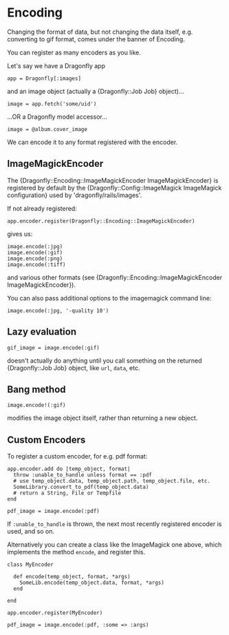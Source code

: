 Encoding
========

Changing the format of data, but not changing the data itself,
e.g. converting to gif format, comes under the banner of Encoding.

You can register as many encoders as you like.

Let's say we have a Dragonfly app

    app = Dragonfly[:images]

and an image object (actually a {Dragonfly::Job Job} object)...

    image = app.fetch('some/uid')

...OR a Dragonfly model accessor...

    image = @album.cover_image

We can encode it to any format registered with the encoder.

ImageMagickEncoder
------------------
The {Dragonfly::Encoding::ImageMagickEncoder ImageMagickEncoder} is registered by default by
the {Dragonfly::Config::ImageMagick ImageMagick configuration} used by 'dragonfly/rails/images'.

If not already registered:

    app.encoder.register(Dragonfly::Encoding::ImageMagickEncoder)

gives us:

    image.encode(:jpg)
    image.encode(:gif)
    image.encode(:png)
    image.encode(:tiff)

and various other formats (see {Dragonfly::Encoding::ImageMagickEncoder ImageMagickEncoder}).

You can also pass additional options to the imagemagick command line:

    image.encode(:jpg, '-quality 10')

Lazy evaluation
---------------

    gif_image = image.encode(:gif)

doesn't actually do anything until you call something on the returned {Dragonfly::Job Job} object, like `url`, `data`, etc.

Bang method
-----------

    image.encode!(:gif)

modifies the image object itself, rather than returning a new object.

Custom Encoders
---------------

To register a custom encoder, for e.g. pdf format:

    app.encoder.add do |temp_object, format|
      throw :unable_to_handle unless format == :pdf
      # use temp_object.data, temp_object.path, temp_object.file, etc.
      SomeLibrary.convert_to_pdf(temp_object.data)
      # return a String, File or Tempfile
    end

    pdf_image = image.encode(:pdf)

If `:unable_to_handle` is thrown, the next most recently registered encoder is used, and so on.

Alternatively you can create a class like the ImageMagick one above, which implements the method `encode`, and register this.

    class MyEncoder

      def encode(temp_object, format, *args)
        SomeLib.encode(temp_object.data, format, *args)
      end

    end

    app.encoder.register(MyEncoder)

    pdf_image = image.encode(:pdf, :some => :args)
